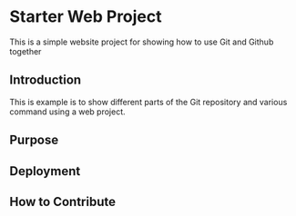 # Starter Web Project

This is a simple website project for showing how to use Git and Github together

## Introduction

This is example is to show different parts of the Git repository and various command using a web project.

## Purpose

## Deployment

## How to Contribute